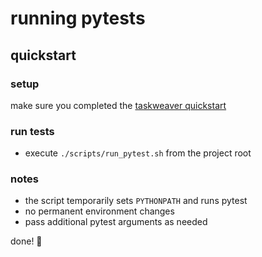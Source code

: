 # running pytests

## quickstart

### setup

make sure you completed the [taskweaver quickstart](https://github.com/microsoft/TaskWeaver#quick-start)

### run tests

- execute `./scripts/run_pytest.sh` from the project root

### notes

- the script temporarily sets `PYTHONPATH` and runs pytest
- no permanent environment changes
- pass additional pytest arguments as needed

done! 🚀
